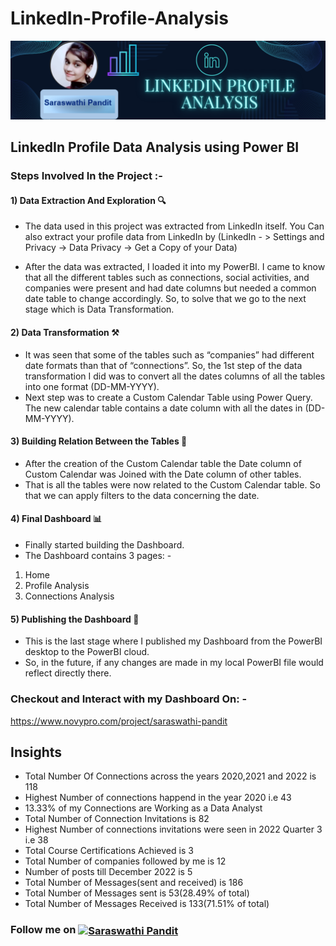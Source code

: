 # LinkedIn-Profile-Analysis
![logo](https://github.com/saraswathi2000/LinkedIn-Profile-Analysis/blob/main/Saraswathi%20Pandit.png)
## LinkedIn Profile Data Analysis using Power BI
### Steps Involved In the Project :-
#### 1) Data Extraction And Exploration 🔍
* The data used in this project was extracted from LinkedIn itself. 
You Can also extract your profile data from LinkedIn by (LinkedIn - > Settings and Privacy -> Data Privacy -> Get a Copy of your Data)

* After the data was extracted, I loaded it into my PowerBI. I came to know that all the different tables such as connections, social activities, and companies were present and had date columns but needed a common date table to change accordingly.
So, to solve that we go to the next stage which is Data Transformation. 

#### 2) Data Transformation ⚒️
* It was seen that some of the tables such as “companies” had different date formats than that of “connections”. So, the 1st step of the data transformation I did was to convert all the dates columns of all the tables into one format (DD-MM-YYYY).
* Next step was to create a Custom Calendar Table using Power Query. The new calendar table contains a date column with all the dates in (DD-MM-YYYY).

#### 3) Building Relation Between the Tables 🤝
 * After the creation of the Custom Calendar table the Date column of Custom Calendar was Joined with the Date column of other tables.
 * That is all the tables were now related to the Custom Calendar table. So that we can apply filters to the data concerning the date.

#### 4) Final Dashboard 📊
 *  Finally started building the Dashboard.
 *  The Dashboard contains 3 pages: -
 1. Home 
 2. Profile Analysis
 3. Connections Analysis
 

#### 5) Publishing the Dashboard 📰
 * This is the last stage where I published my Dashboard from the PowerBI desktop to the PowerBI cloud. 
 * So, in the future, if any changes are made in my local PowerBI file would reflect directly there.
 
### Checkout and Interact with my Dashboard On: - 

https://www.novypro.com/project/saraswathi-pandit

## Insights
* Total Number Of Connections across the years 2020,2021 and 2022 is 118
* Highest Number of connections happend in the year 2020 i.e 43
* 13.33% of my Connections are Working as a Data Analyst
* Total Number of Connection Invitations is 82
* Highest Number of connections invitations were seen in 2022 Quarter 3 i.e 38
* Total Course Certifications Achieved is 3
* Total Number of companies followed by me is 12
* Number of posts till December 2022 is 5
* Total Number of Messages(sent and received) is 186
* Total Number of Messages sent is 53(28.49% of total)
* Total Number of Messages Received is 133(71.51% of total)

### Follow me on <a href="https://www.linkedin.com/in/saraswathi-pandit-806796183/" target="blank"><img align="center" src="https://img.shields.io/badge/-SaraswathiPandit-blue?style=flat-square&logo=Linkedin&logoColor=white&link=https://www.linkedin.com/in/saraswathi-pandit-806796183/" alt="Saraswathi Pandit" height="20" width="120" /></a>
